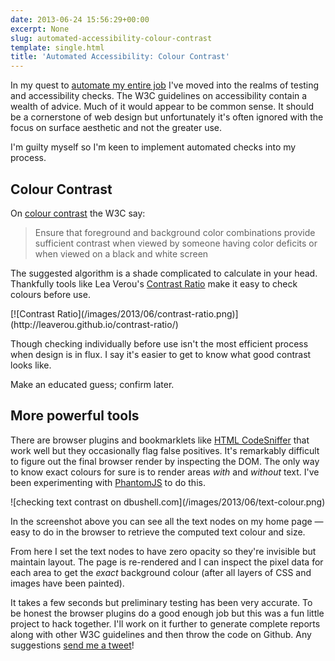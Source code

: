 ```yaml
---
date: 2013-06-24 15:56:29+00:00
excerpt: None
slug: automated-accessibility-colour-contrast
template: single.html
title: 'Automated Accessibility: Colour Contrast'
---
```


In my quest to [automate my entire job](/2013/04/30/origin/) I've moved into the realms of testing and accessibility checks. The W3C guidelines on accessibility contain a wealth of advice. Much of it would appear to be common sense. It should be a cornerstone of web design but unfortunately it's often ignored with the focus on surface aesthetic and not the greater use.

I'm guilty myself so I'm keen to implement automated checks into my process.


## Colour Contrast


On [colour contrast](http://www.w3.org/TR/AERT#color-contrast) the W3C say:


<blockquote><p>Ensure that foreground and background color combinations provide sufficient contrast when viewed by someone having color deficits or when viewed on a black and white screen</p></blockquote>


The suggested algorithm is a shade complicated to calculate in your head. Thankfully tools like Lea Verou's [Contrast Ratio](http://leaverou.github.io/contrast-ratio/) make it easy to check colours before use.

<p class="b-post__image">[![Contrast Ratio](/images/2013/06/contrast-ratio.png)](http://leaverou.github.io/contrast-ratio/)</p>

Though checking individually before use isn't the most efficient process when design is in flux. I say it's easier to get to know what good contrast looks like.

Make an educated guess; confirm later.


## More powerful tools


There are browser plugins and bookmarklets like [HTML CodeSniffer](http://squizlabs.github.io/HTML_CodeSniffer/) that work well but they occasionally flag false positives. It's remarkably difficult to figure out the final browser render by inspecting the DOM. The only way to know exact colours for sure is to render areas _with_ and _without_ text. I've been experimenting with [PhantomJS](http://phantomjs.org/) to do this.

<p class="b-post__image">![checking text contrast on dbushell.com](/images/2013/06/text-colour.png)</p>

In the screenshot above you can see all the text nodes on my home page — easy to do in the browser to retrieve the computed text colour and size.

From here I set the text nodes to have zero opacity so they're invisible but maintain layout. The page is re-rendered and I can inspect the pixel data for each area to get the _exact_ background colour (after all layers of CSS and images have been painted).

It takes a few seconds but preliminary testing has been very accurate. To be honest the browser plugins do a good enough job but this was a fun little project to hack together. I'll work on it further to generate complete reports along with other W3C guidelines and then throw the code on Github. Any suggestions [send me a tweet](http://twitter.com/dbushell)!
